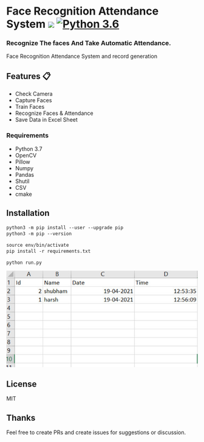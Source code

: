 # Face Recognition Attendance System [![](https://img.shields.io/github/license/sourcerer-io/hall-of-fame.svg)](https://github.com/shubhamB25/Face-recognition-attendance/blob/main/LICENSE)  [![Python 3.6](https://img.shields.io/badge/python-3.6-blue.svg)](https://www.python.org/downloads/release/python-360/)   


### Recognize The faces And Take Automatic Attendance.
Face Recognition Attendance System and record generation

## Features :clipboard:
* Check Camera
* Capture Faces
* Train Faces
* Recognize Faces & Attendance
* Save Data in Excel Sheet


### Requirements
* Python 3.7
* OpenCV
* Pillow
* Numpy
* Pandas
* Shutil
* CSV
* cmake



## Installation
```
python3 -m pip install --user --upgrade pip
python3 -m pip --version
```
```
source env/bin/activate
pip install -r requirements.txt
```
```
python run.py
```
![](screenshots/record.png)


## License
MIT   

## Thanks
Feel free to create PRs and create issues for suggestions or discussion.
